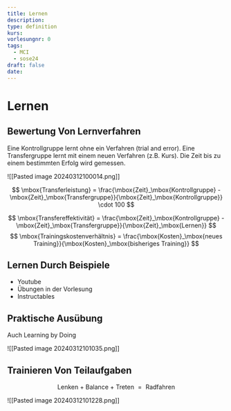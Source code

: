 ```yaml
---
title: Lernen
description: 
type: definition
kurs: 
vorlesungnr: 0
tags:
  - MCI
  - sose24
draft: false
date:
---
```

# Lernen
## Bewertung Von Lernverfahren

Eine Kontrollgruppe lernt ohne ein Verfahren (trial and error). Eine Transfergruppe lernt mit einem neuen Verfahren (z.B. Kurs). Die Zeit bis zu einem bestimmten Erfolg wird gemessen.

![[Pasted image 20240312100014.png]]

$$
\mbox{Transferleistung} = \frac{\mbox{Zeit}_\mbox{Kontrollgruppe} - \mbox{Zeit}_\mbox{Transfergruppe}}{\mbox{Zeit}_\mbox{Kontrollgruppe}} \cdot 100
$$

$$
\mbox{Transfereffektivität} = \frac{\mbox{Zeit}_\mbox{Kontrollgruppe} - \mbox{Zeit}_\mbox{Transfergruppe}}{\mbox{Zeit}_\mbox{Lernen}}
$$
$$
\mbox{Trainingskostenverhältnis} = \frac{\mbox{Kosten}_\mbox{neues Training}}{\mbox{Kosten}_\mbox{bisheriges Training}}
$$

## Lernen Durch Beispiele

- Youtube
- Übungen in der Vorlesung
- Instructables

## Praktische Ausübung

Auch Learning by Doing

![[Pasted image 20240312101035.png]]

## Trainieren Von Teilaufgaben

$$
\mbox{Lenken + Balance + Treten } = \mbox{ Radfahren}
$$

![[Pasted image 20240312101228.png]]
